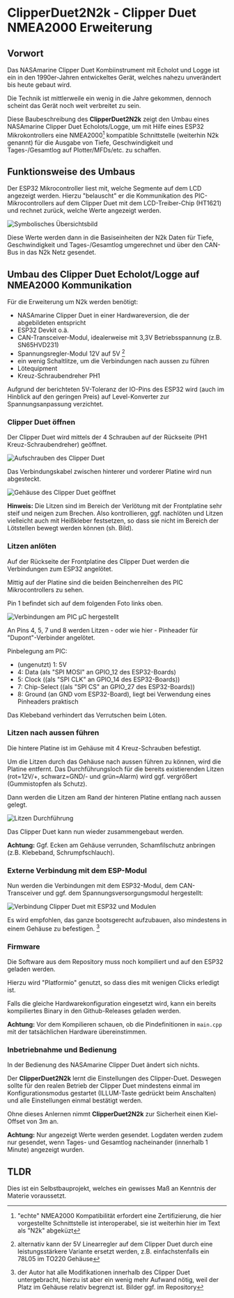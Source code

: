 # __ClipperDuet2N2k__ - Clipper Duet NMEA2000 Erweiterung

## Vorwort

Das NASAmarine Clipper Duet Kombiinstrument mit Echolot und Logge ist ein in den 1990er-Jahren entwickeltes Gerät, welches nahezu unverändert bis heute gebaut wird.

Die Technik ist mittlerweile ein wenig in die Jahre gekommen, dennoch scheint das Gerät noch weit verbreitet zu sein.

Diese Baubeschreibung des __ClipperDuet2N2k__ zeigt den Umbau eines NASAmarine Clipper Duet Echolots/Logge, um mit Hilfe eines ESP32 Mikrokontrollers eine NMEA2000[^1] kompatible Schnittstelle (weiterhin N2k genannt) für die Ausgabe von Tiefe, Geschwindigkeit und Tages-/Gesamtlog auf Plotter/MFDs/etc. zu schaffen.

## Funktionsweise des Umbaus

Der ESP32 Mikrocontroller liest mit, welche Segmente auf dem LCD angezeigt werden. Hierzu "belauscht" er die Kommunikation des PIC-Mikrocontrollers auf dem Clipper Duet mit dem LCD-Treiber-Chip (HT1621) und rechnet zurück, welche Werte angezeigt werden.

![Symbolisches Übersichtsbild](symbolpic.jpg)

Diese Werte werden dann in die Basiseinheiten der N2k Daten für Tiefe, Geschwindigkeit und Tages-/Gesamtlog umgerechnet und über den CAN-Bus in das N2k Netz gesendet.

## Umbau des Clipper Duet Echolot/Logge auf NMEA2000 Kommunikation

Für die Erweiterung um N2k werden benötigt:

* NASAmarine Clipper Duet in einer Hardwareversion, die der abgebildeten entspricht
* ESP32 Devkit o.ä.
* CAN-Transceiver-Modul, idealerweise mit 3,3V Betriebsspannung (z.B. SN65HVD231)
* Spannungsregler-Modul 12V auf 5V [^2]
* ein wenig Schaltlitze, um die Verbindungen nach aussen zu führen
* Lötequipment
* Kreuz-Schraubendreher PH1

 Aufgrund der berichteten 5V-Toleranz der IO-Pins des ESP32 wird (auch im Hinblick auf den geringen Preis) auf Level-Konverter zur Spannungsanpassung verzichtet.

### Clipper Duet öffnen

Der Clipper Duet wird mittels der 4 Schrauben auf der Rückseite (PH1 Kreuz-Schraubendreher) geöffnet.

![Aufschrauben des Clipper Duet](howto_solder_1.jpg)

Das Verbindungskabel zwischen hinterer und vorderer Platine wird nun abgesteckt.

![Gehäuse des Clipper Duet geöffnet](howto_solder_2.jpg)

__Hinweis:__
Die Litzen sind im Bereich der Verlötung mit der Frontplatine sehr steif und neigen zum Brechen.
Also kontrollieren, ggf. nachlöten und Litzen vielleicht auch mit Heißkleber festsetzen, so dass sie nicht im Bereich der Lötstellen bewegt werden können (sh. Bild).

### Litzen anlöten

Auf der Rückseite der Frontplatine des Clipper Duet werden die Verbindungen zum ESP32 angelötet.

Mittig auf der Platine sind die beiden Beinchenreihen des PIC Mikrocontrollers zu sehen.

Pin 1 befindet sich auf dem folgenden Foto links oben.

![Verbindungen am PIC µC hergestellt](howto_solder_4.jpg)

An Pins 4, 5, 7 und 8 werden Litzen - oder wie hier - Pinheader für "Dupont"-Verbinder angelötet.

Pinbelegung am PIC:

* (ungenutzt) 1: 5V
* 4: Data (als "SPI MOSI" an GPIO_12 des ESP32-Boards)
* 5: Clock ((als "SPI CLK" an GPIO_14 des ESP32-Boards))
* 7: Chip-Select ((als "SPI CS" an GPIO_27 des ESP32-Boards))
* 8: Ground (an GND vom ESP32-Board), liegt bei Verwendung eines Pinheaders praktisch

Das Klebeband verhindert das Verrutschen beim Löten.

### Litzen nach aussen führen

Die hintere Platine ist im Gehäuse mit 4 Kreuz-Schrauben befestigt.

Um die Litzen durch das Gehäuse nach aussen führen zu können, wird die Platine entfernt.
Das Durchführungsloch für die bereits existierenden Litzen (rot=12V/+, schwarz=GND/- und grün=Alarm) wird ggf. vergrößert (Gummistopfen als Schutz).

Dann werden die Litzen am Rand der hinteren Platine entlang nach aussen gelegt.

![Litzen Durchführung](howto_solder_7.jpg)

Das Clipper Duet kann nun wieder zusammengebaut werden.

__Achtung:__
Ggf. Ecken am Gehäuse verrunden, Schamfilschutz anbringen (z.B. Klebeband, Schrumpfschlauch).

### Externe Verbindung mit dem ESP-Modul

Nun werden die Verbindungen mit dem ESP32-Modul, dem CAN-Transceiver und ggf. dem Spannungsversorgungsmodul hergestellt:

![Verbindung Clipper Duet mit ESP32 und Modulen](connections.png)

Es wird empfohlen, das ganze bootsgerecht aufzubauen, also mindestens in einem Gehäuse zu befestigen. [^3]

### Firmware

Die Software aus dem Repository muss noch kompiliert und auf den ESP32 geladen werden.

Hierzu wird "Platformio" genutzt, so dass dies mit wenigen Clicks erledigt ist.

Falls die gleiche Hardwarekonfiguration eingesetzt wird, kann ein bereits kompiliertes Binary in den Github-Releases geladen werden.

__Achtung:__
Vor dem Kompilieren schauen, ob die Pindefinitionen in `main.cpp` mit der tatsächlichen Hardware übereinstimmen.

### Inbetriebnahme und Bedienung

In der Bedienung des NASAmarine Clipper Duet ändert sich nichts.

Der __ClipperDuet2N2k__  lernt die Einstellungen des Clipper-Duet.
Deswegen sollte für den realen Betrieb der Clipper Duet mindestens einmal im Konfigurationsmodus gestartet (ILLUM-Taste gedrückt beim Anschalten) und alle Einstellungen einmal bestätigt werden.

Ohne dieses Anlernen nimmt __ClipperDuet2N2k__ zur Sicherheit einen Kiel-Offset von 3m an.

__Achtung:__
Nur angezeigt Werte werden gesendet.
Logdaten werden zudem nur gesendet, wenn Tages- und Gesamtlog nacheinander (innerhalb 1 Minute) angezeigt wurden.

## TLDR

Dies ist ein Selbstbauprojekt, welches ein gewisses Maß an Kenntnis der Materie voraussetzt.

[^1]: "echte" NMEA2000 Kompatibilität erfordert eine Zertifizierung, die hier vorgestellte Schnittstelle ist interoperabel, sie ist weiterhin hier im Text als "N2k" abgeküzt

[^2]: alternativ kann der 5V Linearregler auf dem Clipper Duet durch eine leistungsstärkere Variante ersetzt werden, z.B. einfachstenfalls ein 78L05 im TO220 Gehäuse

[^3]: der Autor hat alle Modifikationen innerhalb des Clipper Duet untergebracht, hierzu ist aber ein wenig mehr Aufwand nötig, weil der Platz im Gehäuse relativ begrenzt ist. Bilder ggf. im Repository
